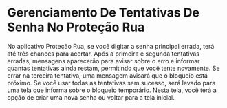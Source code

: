 # Gerenciamento De Tentativas De Senha No Proteção Rua

No aplicativo Proteção Rua, se você digitar a senha principal errada, terá até três chances para acertar. Após a primeira e segunda tentativas erradas, mensagens aparecerão para avisar sobre o erro e informar quantas tentativas ainda restam, permitindo que você tente novamente. Se errar na terceira tentativa, uma mensagem avisará que o bloqueio está próximo. Se você usar todas as tentativas sem sucesso, será levado para uma tela que informa sobre o bloqueio temporário. Nesta tela, você terá a opção de criar uma nova senha ou voltar para a tela inicial.
